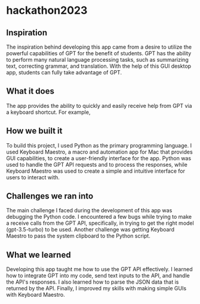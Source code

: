 # hackathon2023

## Inspiration
The inspiration behind developing this app came from a desire to utilize the powerful capabilities of GPT for the benefit of students. GPT has the ability to perform many natural language processing tasks, such as summarizing text, correcting grammar, and translation. With the help of this GUI desktop app, students can fully take advantage of GPT.

## What it does
The app provides the ability to quickly and easily receive help from GPT via a keyboard shortcut. For example, 

## How we built it
To build this project, I used Python as the primary programming language. I used Keyboard Maestro, a macro and automation app for Mac that provides GUI capabilities, to create a user-friendly interface for the app. Python was used to handle the GPT API requests and to process the responses, while Keyboard Maestro was used to create a simple and intuitive interface for users to interact with.

## Challenges we ran into
The main challenge I faced during the development of this app was debugging the Python code. I encountered a few bugs while trying to make a receive calls from the GPT API, specifically, in trying to get the right model (gpt-3.5-turbo) to be used. Another challenge was getting Keyboard Maestro to pass the system clipboard to the Python script.

## What we learned
Developing this app taught me how to use the GPT API effectively. I learned how to integrate GPT into my code, send text inputs to the API, and handle the API's responses. I also learned how to parse the JSON data that is returned by the API. Finally, I improved my skills with making simple GUIs with Keyboard Maestro.

